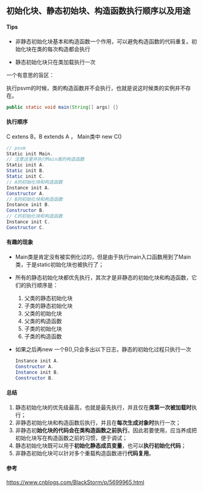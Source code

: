 ##  初始化块、静态初始块、构造函数执行顺序以及用途

#### Tips

- 非静态初始化块基本和构造函数一个作用，可以避免构造函数的代码重复。初始化块在类的每次构造都会执行

- 静态初始化块只在类加载执行一次

一个有意思的盲区：

执行psvm的时候，类的构造函数并不会执行，也就是说这时候类的实例并不存在。

```java
public static void main(String[] args) {}
```



#### 执行顺序

C extens B，B extends A ， Main类中 new C()

```java
// psvm
Static init Main.
// 注意这里并执行Main类的构造函数 
Static init A.
Static init B.
Static init C.
// A的初始化块和构造函数  
Instance init A.
Constructor A.
// B的初始化块和构造函数  
Instance init B.
Constructor B.
// C的初始化块和构造函数   
Instance init C.
Constructor C.
```



#### 有趣的现象

- Main类是肯定没有被实例化过的，但是由于执行main入口函数用到了Main类，于是static初始化块也被执行了；

- 所有的静态初始化块都优先执行，其次才是非静态的初始化块和构造函数，它们的执行顺序是：

  1. 父类的静态初始化块
  2. 子类的静态初始化块
  3. 父类的初始化块
  4. 父类的构造函数
  5. 子类的初始化块
  6. 子类的构造函数

- 如果之后再new 一个B(),只会多出以下日志，静态的初始化过程只执行一次

  ```java
  Instance init A.
  Constructor A.
  Instance init B.
  Constructor B.
  ```



#### 总结

1. 静态初始化块的优先级最高，也就是最先执行，并且仅在**类第一次被加载时**执行；
2. 非静态初始化块和构造函数后执行，并且在**每次生成对象时**执行一次；
3. 非静态初**始化块的代码会在类构造函数之前执行**。因此若要使用，应当养成把初始化块写在构造函数之前的习惯，便于调试；
4. 静态初始化块既可以用于**初始化静态成员变量**，也可以**执行初始化代码**；
5. 非静态初始化块可以针对多个重载构造函数进行**代码复用**。

#### 参考

<https://www.cnblogs.com/BlackStorm/p/5699965.html>